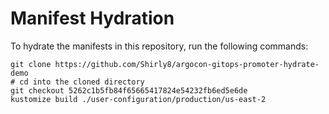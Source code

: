 # Manifest Hydration

To hydrate the manifests in this repository, run the following commands:

```shell
git clone https://github.com/Shirly8/argocon-gitops-promoter-hydrate-demo
# cd into the cloned directory
git checkout 5262c1b5fb84f65665417824e54232fb6ed5e6de
kustomize build ./user-configuration/production/us-east-2
```

